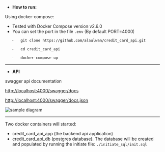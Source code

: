 -   **How to run:**

Using docker-compose:
- Tested with Docker Compose version v2.6.0
- You can set the port in the file ```.env``` (By default PORT=4000)

```    -   git clone https://github.com/alaulwan/credit_card_api.git ```

```    -   cd credit_card_api ```

```    -   docker-compose up ```

________________________________________________________________________________
-   **API**

swagger api documentation

<http://localhost:4000/swagger/docs>

<http://localhost:4000/swagger/docs.json>

![sample diagram](swagger.png)
________________________________________________________________________________
Two docker containers will started:
- credit_card_api_app (the backend api application)
- credit_card_api_db (postgres database). The database will be created and populated by running the initiate file: ```./initiate_sql/init.sql```
